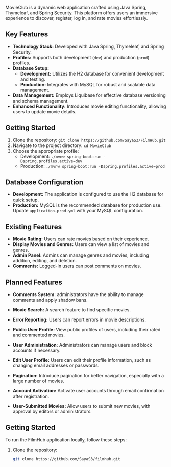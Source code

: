 MovieClub is a dynamic web application crafted using Java Spring, Thymeleaf, and Spring Security. This platform offers users an immersive experience to discover, register, log in, and rate movies effortlessly.

## Key Features

- **Technology Stack:** Developed with Java Spring, Thymeleaf, and Spring Security.
- **Profiles:** Supports both development (`dev`) and production (`prod`) profiles.
- **Database Setup:**
   - **Development:** Utilizes the H2 database for convenient development and testing.
   - **Production:** Integrates with MySQL for robust and scalable data management.
- **Data Management:** Employs Liquibase for effective database versioning and schema management.
- **Enhanced Functionality:** Introduces movie editing functionality, allowing users to update movie details.

## Getting Started

1. Clone the repository: `git clone https://github.com/SayaS3/FilmHub.git`
2. Navigate to the project directory: `cd MovieClub`
3. Choose the appropriate profile:
   - Development: `./mvnw spring-boot:run -Dspring.profiles.active=dev`
   - Production: `./mvnw spring-boot:run -Dspring.profiles.active=prod`

## Database Configuration

- **Development:** The application is configured to use the H2 database for quick setup.
- **Production:** MySQL is the recommended database for production use. Update `application-prod.yml` with your MySQL configuration.

## Existing Features

- **Movie Rating:** Users can rate movies based on their experience.
- **Display Movies and Genres:** Users can view a list of movies and genres.
- **Admin Panel:** Admins can manage genres and movies, including addition, editing, and deletion.
- **Comments:** Logged-in users can post comments on movies.

## Planned Features

- **Comments System:** administrators have the ability to manage comments and apply shadow bans.

- **Movie Search:** A search feature to find specific movies.

- **Error Reporting:** Users can report errors in movie descriptions.

- **Public User Profile:** View public profiles of users, including their rated and commented movies.

- **User Administration:** Administrators can manage users and block accounts if necessary.

- **Edit User Profile:** Users can edit their profile information, such as changing email addresses or passwords.

- **Pagination:** Introduce pagination for better navigation, especially with a large number of movies.

- **Account Activation:** Activate user accounts through email confirmation after registration.

- **User-Submitted Movies:** Allow users to submit new movies, with approval by editors or administrators.


## Getting Started

To run the FilmHub application locally, follow these steps:

1. Clone the repository:

   ```bash
   git clone https://github.com/SayaS3/filmhub.git
